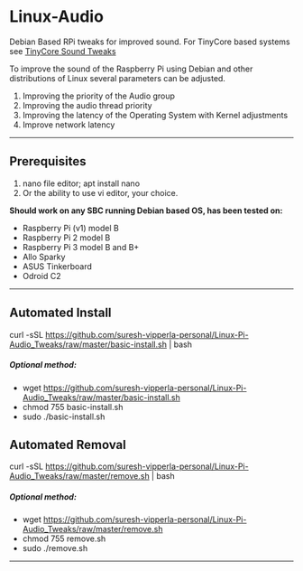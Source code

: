 # Linux-Audio
Debian Based RPi tweaks for improved sound. For TinyCore based systems see [TinyCore Sound Tweaks](https://github.com/dynobot/TinyCore-Sound-Adjustments)
 
 To improve the sound of the Raspberry Pi using Debian and other distributions of Linux several parameters can be adjusted.
 1) Improving the priority of the Audio group
 2) Improving the audio thread priority
 3) Improving the latency of the Operating System with Kernel adjustments
 4) Improve network latency
 ______________________________________________________________________________________________________________________________
 ## Prerequisites 
 1) nano file editor; apt install nano
 2) Or the ability to use vi editor, your choice.
 
**Should work on any SBC running Debian based OS, has been tested on:**

- Raspberry Pi (v1) model B
- Raspberry Pi 2 model B
- Raspberry Pi 3 model B and B+
- Allo Sparky
- ASUS Tinkerboard
- Odroid C2
 ______________________________________________________________________________________________________________________________
 ## Automated Install
 curl -sSL https://github.com/suresh-vipperla-personal/Linux-Pi-Audio_Tweaks/raw/master/basic-install.sh | bash
 
 ##### Optional method:
 - wget https://github.com/suresh-vipperla-personal/Linux-Pi-Audio_Tweaks/raw/master/basic-install.sh
 - chmod 755 basic-install.sh
 - sudo ./basic-install.sh
 ## Automated Removal
 curl -sSL https://github.com/suresh-vipperla-personal/Linux-Pi-Audio_Tweaks/raw/master/remove.sh | bash
 
 ##### Optional method:
 - wget https://github.com/suresh-vipperla-personal/Linux-Pi-Audio_Tweaks/raw/master/remove.sh
 - chmod 755 remove.sh
 - sudo ./remove.sh
 
 ____________________________________________________________________________________________________________________________



